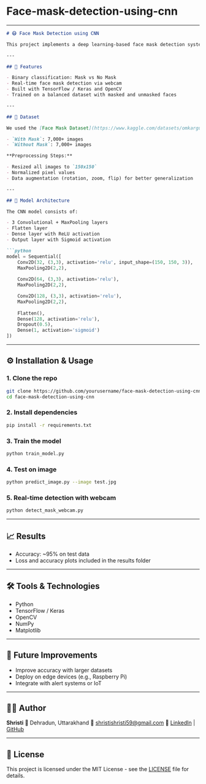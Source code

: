 # Face-mask-detection-using-cnn

---

````markdown
# 😷 Face Mask Detection using CNN

This project implements a deep learning-based face mask detection system using Convolutional Neural Networks (CNN). It classifies whether a person is **wearing a mask** or **not wearing a mask** in real-time using a webcam or image inputs.

---

## 📌 Features

- Binary classification: Mask vs No Mask
- Real-time face mask detection via webcam
- Built with TensorFlow / Keras and OpenCV
- Trained on a balanced dataset with masked and unmasked faces

---

## 📁 Dataset

We used the [Face Mask Dataset](https://www.kaggle.com/datasets/omkargurav/face-mask-dataset) from Kaggle, which contains:

- `With Mask`: 7,000+ images
- `Without Mask`: 7,000+ images

**Preprocessing Steps:**

- Resized all images to `150x150`
- Normalized pixel values
- Data augmentation (rotation, zoom, flip) for better generalization

---

## 🧠 Model Architecture

The CNN model consists of:

- 3 Convolutional + MaxPooling layers
- Flatten layer
- Dense layer with ReLU activation
- Output layer with Sigmoid activation

```python
model = Sequential([
    Conv2D(32, (3,3), activation='relu', input_shape=(150, 150, 3)),
    MaxPooling2D(2,2),
    
    Conv2D(64, (3,3), activation='relu'),
    MaxPooling2D(2,2),

    Conv2D(128, (3,3), activation='relu'),
    MaxPooling2D(2,2),
    
    Flatten(),
    Dense(128, activation='relu'),
    Dropout(0.5),
    Dense(1, activation='sigmoid')
])
````

---

## ⚙️ Installation & Usage

### 1. Clone the repo

```bash
git clone https://github.com/yourusername/face-mask-detection-using-cnn.git
cd face-mask-detection-using-cnn
```

### 2. Install dependencies

```bash
pip install -r requirements.txt
```

### 3. Train the model

```bash
python train_model.py
```

### 4. Test on image

```bash
python predict_image.py --image test.jpg
```

### 5. Real-time detection with webcam

```bash
python detect_mask_webcam.py
```

---

## 📈 Results

* Accuracy: \~95% on test data
* Loss and accuracy plots included in the results folder

---

## 🛠️ Tools & Technologies

* Python
* TensorFlow / Keras
* OpenCV
* NumPy
* Matplotlib

---

## 📌 Future Improvements

* Improve accuracy with larger datasets
* Deploy on edge devices (e.g., Raspberry Pi)
* Integrate with alert systems or IoT

---

## 🙋‍♂️ Author

**Shristi**
📍 Dehradun, Uttarakhand
📧 [shristishristi59@gmail.com](mailto:shristishristi59@gmail.com)
🔗 [LinkedIn](https://github.com/Shristi0124) | [GitHub](https://github.com/Shristi0124)

---

## 📄 License

This project is licensed under the MIT License - see the [LICENSE](LICENSE) file for details.

```
